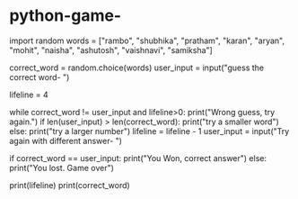 # python-game-

import random 
words = ["rambo", "shubhika", "pratham", "karan", "aryan", "mohit", "naisha", "ashutosh", "vaishnavi", "samiksha"]

correct_word = random.choice(words) 
user_input = input("guess the correct word- ")

lifeline = 4

while correct_word != user_input and lifeline>0:
  print("Wrong guess, try again.")
  if len(user_input) > len(correct_word):
    print("try a smaller word")
  else:
    print("try a larger number")
  lifeline = lifeline - 1
  user_input = input("Try again with different answer- ")


if correct_word == user_input:
  print("You Won, correct answer")
else:
  print("You lost. Game over")

print(lifeline)
print(correct_word)
 
